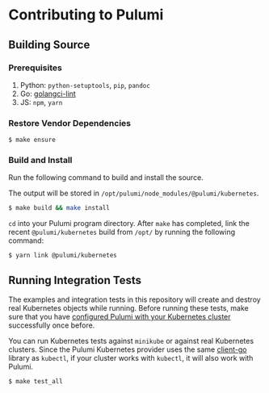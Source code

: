# Contributing to Pulumi

## Building Source

### Prerequisites

1. Python: `python-setuptools`, `pip`, `pandoc`
1. Go: [golangci-lint](https://github.com/golangci/golangci-lint)
1. JS: `npm`, `yarn`

### Restore Vendor Dependencies

```
$ make ensure
```

### Build and Install

Run the following command to build and install the source.

The output will be stored in `/opt/pulumi/node_modules/@pulumi/kubernetes`.

```bash
$ make build && make install
```

`cd` into your Pulumi program directory.  After `make` has completed,
link the recent `@pulumi/kubernetes` build from `/opt/` by running the following command:

```
$ yarn link @pulumi/kubernetes
```

## Running Integration Tests

The examples and integration tests in this repository will create and destroy
real Kubernetes objects while running. Before running these tests, make sure that you have
[configured Pulumi with your Kubernetes cluster](https://pulumi.io/install/kubernetes.html)
successfully once before.

You can run Kubernetes tests against `minikube` or against real Kubernetes
clusters. Since the Pulumi Kubernetes provider uses the same
[client-go](https://github.com/kubernetes/client-go) library as `kubectl`,
if your cluster works with `kubectl`, it will also work with Pulumi.

```bash
$ make test_all
```
